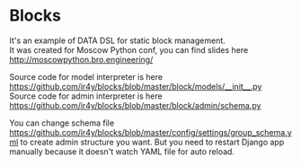 # Blocks

It's an example of DATA DSL for static block management.  
It was created for Moscow Python conf, you can find slides here http://moscowpython.bro.engineering/  

Source code for model interpreter is here https://github.com/ir4y/blocks/blob/master/block/models/__init__.py  
Source code for admin interpreter is here https://github.com/ir4y/blocks/blob/master/block/admin/schema.py  

You can change schema file https://github.com/ir4y/blocks/blob/master/config/settings/group_schema.yml to create admin structure you want.
But you need to restart Django app manually because it doesn't watch YAML file for auto reload.
